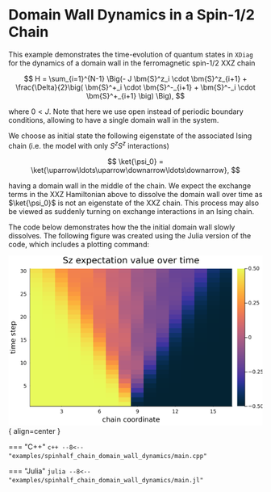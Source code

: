 # Domain Wall Dynamics in a Spin-$1/2$ Chain

This example demonstrates the time-evolution of quantum states in `XDiag` for the dynamics of a domain wall in the ferromagnetic spin-$1/2$ XXZ chain

$$
    H = \sum_{i=1}^{N-1} \Big(- J \bm{S}^z_i \cdot \bm{S}^z_{i+1} + \frac{\Delta}{2}\big( \bm{S}^+_i \cdot \bm{S}^-_{i+1} + \bm{S}^-_i \cdot \bm{S}^+_{i+1} \big) \Big),
$$

where $0 < J$. Note that here we use open instead of periodic boundary conditions, allowing to have a single domain wall in the system.

We choose as initial state the following eigenstate of the associated Ising chain (i.e. the model with only $S^zS^z$ interactions)

$$
\ket{\psi_0} = \ket{\uparrow\ldots\uparrow\downarrow\ldots\downarrow},
$$ 

having a domain wall in the middle of the chain. We expect the exchange terms in the XXZ Hamiltonian above to dissolve the domain wall over time as $\ket{\psi_0}$ is not an eigenstate of the XXZ chain. This process may also be viewed as suddenly turning on exchange interactions in an Ising chain.

The code below demonstrates how the the initial domain wall slowly dissolves. The following figure was created using the Julia version of the code, which includes a plotting command:

![Dynamics of a domain wall](../img/spinhalf_chain_domain_wall_dynamics.png){ align=center }


=== "C++"
	```c++
	--8<-- "examples/spinhalf_chain_domain_wall_dynamics/main.cpp"
	```

=== "Julia"
	```julia
	--8<-- "examples/spinhalf_chain_domain_wall_dynamics/main.jl"
	```